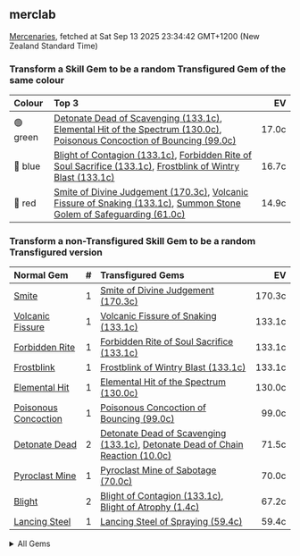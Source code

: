 ## merclab

[Mercenaries](https://poe.ninja/economy/mercenaries/skill-gems), fetched at Sat Sep 13 2025 23:34:42 GMT+1200 (New Zealand Standard Time)

### Transform a Skill Gem to be a random Transfigured Gem of the same colour

Colour | Top 3 | EV
:- | :- | -:
🟢 green | [Detonate Dead of Scavenging (133.1c)](https://poe.ninja/economy/mercenaries/skill-gems/detonate-dead-of-scavenging-1), [Elemental Hit of the Spectrum (130.0c)](https://poe.ninja/economy/mercenaries/skill-gems/elemental-hit-of-the-spectrum-1), [Poisonous Concoction of Bouncing (99.0c)](https://poe.ninja/economy/mercenaries/skill-gems/poisonous-concoction-of-bouncing-1) | 17.0c
🔵 blue | [Blight of Contagion (133.1c)](https://poe.ninja/economy/mercenaries/skill-gems/blight-of-contagion-1), [Forbidden Rite of Soul Sacrifice (133.1c)](https://poe.ninja/economy/mercenaries/skill-gems/forbidden-rite-of-soul-sacrifice-1), [Frostblink of Wintry Blast (133.1c)](https://poe.ninja/economy/mercenaries/skill-gems/frostblink-of-wintry-blast-1) | 16.7c
🔴 red | [Smite of Divine Judgement (170.3c)](https://poe.ninja/economy/mercenaries/skill-gems/smite-of-divine-judgement-1), [Volcanic Fissure of Snaking (133.1c)](https://poe.ninja/economy/mercenaries/skill-gems/volcanic-fissure-of-snaking-1), [Summon Stone Golem of Safeguarding (61.0c)](https://poe.ninja/economy/mercenaries/skill-gems/summon-stone-golem-of-safeguarding-1) | 14.9c

### Transform a non-Transfigured Skill Gem to be a random Transfigured version

Normal Gem | # | Transfigured Gems | EV
 :- | -: | :- | -: 
[Smite](Smite) | 1 | [Smite of Divine Judgement (170.3c)](https://poe.ninja/economy/mercenaries/skill-gems/) | 170.3c
[Volcanic Fissure](Volcanic_Fissure) | 1 | [Volcanic Fissure of Snaking (133.1c)](https://poe.ninja/economy/mercenaries/skill-gems/) | 133.1c
[Forbidden Rite](Forbidden_Rite) | 1 | [Forbidden Rite of Soul Sacrifice (133.1c)](https://poe.ninja/economy/mercenaries/skill-gems/) | 133.1c
[Frostblink](Frostblink) | 1 | [Frostblink of Wintry Blast (133.1c)](https://poe.ninja/economy/mercenaries/skill-gems/) | 133.1c
[Elemental Hit](Elemental_Hit) | 1 | [Elemental Hit of the Spectrum (130.0c)](https://poe.ninja/economy/mercenaries/skill-gems/) | 130.0c
[Poisonous Concoction](Poisonous_Concoction) | 1 | [Poisonous Concoction of Bouncing (99.0c)](https://poe.ninja/economy/mercenaries/skill-gems/) | 99.0c
[Detonate Dead](Detonate_Dead) | 2 | [Detonate Dead of Scavenging (133.1c)](https://poe.ninja/economy/mercenaries/skill-gems/), [Detonate Dead of Chain Reaction (10.0c)](https://poe.ninja/economy/mercenaries/skill-gems/) | 71.5c
[Pyroclast Mine](Pyroclast_Mine) | 1 | [Pyroclast Mine of Sabotage (70.0c)](https://poe.ninja/economy/mercenaries/skill-gems/) | 70.0c
[Blight](Blight) | 2 | [Blight of Contagion (133.1c)](https://poe.ninja/economy/mercenaries/skill-gems/), [Blight of Atrophy (1.4c)](https://poe.ninja/economy/mercenaries/skill-gems/) | 67.2c
[Lancing Steel](Lancing_Steel) | 1 | [Lancing Steel of Spraying (59.4c)](https://poe.ninja/economy/mercenaries/skill-gems/) | 59.4c

<details><summary> All Gems </summary>
- 170.3 Smite (1, Smite of Divine Judgement)
- 133.1 Volcanic Fissure (1, Volcanic Fissure of Snaking)
- 133.1 Forbidden Rite (1, Forbidden Rite of Soul Sacrifice)
- 133.1 Frostblink (1, Frostblink of Wintry Blast)
- 130.0 Elemental Hit (1, Elemental Hit of the Spectrum)
- 99.0 Poisonous Concoction (1, Poisonous Concoction of Bouncing)
- 71.5 Detonate Dead (2, Detonate Dead of Scavenging, Detonate Dead of Chain Reaction)
- 70.0 Pyroclast Mine (1, Pyroclast Mine of Sabotage)
- 67.2 Blight (2, Blight of Contagion, Blight of Atrophy)
- 59.4 Lancing Steel (1, Lancing Steel of Spraying)
- 54.5 Firestorm (2, Firestorm of Pelting, Firestorm of Meteors)
- 52.5 Penance Brand (2, Penance Brand of Dissipation, Penance Brand of Conduction)
- 50.0 Cyclone (1, Cyclone of Tumult)
- 45.8 Summon Lightning Golem (1, Summon Lightning Golem of Hordes)
- 40.0 Blink Arrow (2, Blink Arrow of Prismatic Clones, Blink Arrow of Bombarding Clones)
- 38.8 Mirror Arrow (2, Mirror Arrow of Bombarding Clones, Mirror Arrow of Prismatic Clones)
- 33.0 Summon Stone Golem (2, Summon Stone Golem of Safeguarding, Summon Stone Golem of Hordes)
- 31.5 Animate Weapon (2, Animate Weapon of Self Reflection, Animate Weapon of Ranged Arms)
- 31.5 Cremation (2, Cremation of the Volcano, Cremation of Exhuming)
- 30.5 Crackling Lance (2, Crackling Lance of Disintegration, Crackling Lance of Branching)
- 28.4 Righteous Fire (1, Righteous Fire of Arcane Devotion)
- 26.4 Summon Holy Relic (1, Summon Holy Relic of Conviction)
- 25.9 Ethereal Knives (2, Ethereal Knives of the Massacre, Ethereal Knives of Lingering Blades)
- 22.5 Lacerate (2, Lacerate of Haemorrhage, Lacerate of Butchering)
- 22.3 Bladefall (2, Bladefall of Volleys, Bladefall of Impaling)
- 20.0 Frenzy (1, Frenzy of Onslaught)
- 20.0 Flame Surge (1, Flame Surge of Combusting)
- 19.8 Kinetic Blast (1, Kinetic Blast of Clustering)
- 18.0 Purifying Flame (1, Purifying Flame of Revelations)
- 17.5 Viper Strike (1, Viper Strike of the Mamba)
- 17.5 Spark (2, Spark of the Nova, Spark of Unpredictability)
- 15.0 Flicker Strike (1, Flicker Strike of Power)
- 14.5 Summon Carrion Golem (2, Summon Carrion Golem of Hordes, Summon Carrion Golem of Scavenging)
- 12.8 Summon Skeletons (2, Summon Skeletons of Mages, Summon Skeletons of Archers)
- 12.5 Ball Lightning (2, Ball Lightning of Orbiting, Ball Lightning of Static)
- 12.0 Toxic Rain (2, Toxic Rain of Withering, Toxic Rain of Sporeburst)
- 10.9 Ice Nova (2, Ice Nova of Frostbolts, Ice Nova of Deep Freeze)
- 10.6 Kinetic Bolt (1, Kinetic Bolt of Fragmentation)
- 10.6 Summon Raging Spirit (1, Summon Raging Spirit of Enormity)
- 10.2 Tornado (3, Tornado of Elemental Turbulence, Tornado Shot of Cloudburst, Tornado Shot)
- 10.0 Discharge (1, Discharge of Misery)
- 10.0 Ice Spear (1, Ice Spear of Splitting)
- 10.0 Lightning Conduit (1, Lightning Conduit of the Heavens)
- 10.0 Lightning Trap (1, Lightning Trap of Sparking)
- 10.0 Power Siphon (1, Power Siphon of the Archmage)
- 10.0 Raise Zombie (2, Raise Zombie of Slamming, Raise Zombie of Falling)
- 10.0 Vortex (1, Vortex of Projection)
- 9.9 Flameblast (2, Flameblast of Celerity, Flameblast of Contraction)
- 9.9 Scourge Arrow (1, Scourge Arrow of Menace)
- 9.8 Summon Chaos Golem (2, Summon Chaos Golem of the Maelström, Summon Chaos Golem of Hordes)
- 9.3 Soulrend (2, Soulrend of Reaping, Soulrend of the Spiral)
- 9.0 Fire Trap (1, Fire Trap of Blasting)
- 9.0 Storm Brand (1, Storm Brand of Indecision)
- 8.8 Bane (1, Bane of Condemnation)
- 8.6 Void Sphere (1, Void Sphere of Rending)
- 7.5 Volatile Dead (2, Volatile Dead of Confinement, Volatile Dead of Seething)
- 7.5 Lightning Spire Trap (2, Lightning Spire Trap of Zapping, Lightning Spire Trap of Overloading)
- 7.2 Molten Strike (1, Molten Strike of the Zenith)
- 7.1 Divine Ire (2, Divine Ire of Holy Lightning, Divine Ire of Disintegration)
- 7.0 Storm Rain (2, Storm Rain of the Fence, Storm Rain of the Conduit)
- 7.0 Contagion (2, Contagion of Subsiding, Contagion of Transference)
- 7.0 Icicle Mine (2, Icicle Mine of Fanning, Icicle Mine of Sabotage)
- 6.8 Summon Flame Golem (2, Summon Flame Golem of Hordes, Summon Flame Golem of the Meteor)
- 6.8 Double Strike (2, Double Strike of Momentum, Double Strike of Impaling)
- 6.7 Hexblast (2, Hexblast of Havoc, Hexblast of Contradiction)
- 6.5 Ground Slam (1, Ground Slam of Earthshaking)
- 6.3 Arc (5, Arc of Oscillating, Arc of Surging, Arcanist Brand, Arctic Armour, Arcane Cloak)
- 6.3 Incinerate (2, Incinerate of Venting, Incinerate of Expanse)
- 6.1 Rain of Arrows (2, Rain of Arrows of Saturation, Rain of Arrows of Artillery)
- 6.1 Cold Snap (1, Cold Snap of Power)
- 5.8 Stormbind (1, Stormbind of Teleportation)
- 5.6 Lightning Strike (1, Lightning Strike of Arcing)
- 5.5 Eye of Winter (2, Eye of Winter of Transience, Eye of Winter of Finality)
- 5.4 Glacial Cascade (1, Glacial Cascade of the Fissure)
- 5.3 Ice Trap (1, Ice Trap of Hollowness)
- 5.3 Blade Blast (2, Blade Blast of Unloading, Blade Blast of Dagger Detonation)
- 5.3 Summon Ice Golem (2, Summon Ice Golem of Shattering, Summon Ice Golem of Hordes)
- 5.0 Animate Guardian (1, Animate Guardian of Smiting)
- 5.0 Leap Slam (1, Leap Slam of Groundbreaking)
- 5.0 Blade Flurry (1, Blade Flurry of Incision)
- 5.0 Burning Arrow (1, Burning Arrow of Vigour)
- 5.0 Caustic Arrow (1, Caustic Arrow of Poison)
- 5.0 Dual Strike (1, Dual Strike of Ambidexterity)
- 5.0 Frost Blades (1, Frost Blades of Katabasis)
- 5.0 Puncture (1, Puncture of Shanking)
- 5.0 Shrapnel Ballista (1, Shrapnel Ballista of Steel)
- 5.0 Bodyswap (1, Bodyswap of Sacrifice)
- 5.0 Flame Dash (1, Flame Dash of Return)
- 5.0 Frost Bomb (2, Frost Bomb of Instability, Frost Bomb of Forthcoming)
- 5.0 Galvanic Field (1, Galvanic Field of Intensity)
- 5.0 Lightning Tendrils (2, Lightning Tendrils of Escalation, Lightning Tendrils of Eccentricity)
- 5.0 Scorching Ray (1, Scorching Ray of Immolation)
- 4.9 Raise Spectre (1, Raise Spectre of Transience)
- 4.9 Summon Reaper (2, Summon Reaper of Revenants, Summon Reaper of Eviscerating)
- 4.8 Armageddon Brand (2, Armageddon Brand of Recall, Armageddon Brand of Volatility)
- 4.6 Bear Trap (1, Bear Trap of Skewers)
- 4.6 Siege Ballista (1, Siege Ballista of Splintering)
- 4.5 Boneshatter (2, Boneshatter of Carnage, Boneshatter of Complex Trauma)
- 4.5 Essence Drain (2, Essence Drain of Desperation, Essence Drain of Wickedness)
- 4.4 Artillery Ballista (2, Artillery Ballista of Cross Strafe, Artillery Ballista of Focus Fire)
- 4.2 Ice Shot (1, Ice Shot of Penetration)
- 4.0 Consecrated Path (1, Consecrated Path of Endurance)
- 4.0 Infernal Blow (1, Infernal Blow of Immolation)
- 4.0 Rage Vortex (1, Rage Vortex of Berserking)
- 4.0 Tectonic Slam (1, Tectonic Slam of Cataclysm)
- 4.0 Barrage (1, Barrage of Volley Fire)
- 4.0 Lightning Arrow (1, Lightning Arrow of Electrocution)
- 4.0 Snipe (1, Sniper's Mark)
- 3.8 Blade Vortex (1, Blade Vortex of the Scythe)
- 3.8 Wild Strike (1, Wild Strike of Extremes)
- 3.2 Frozen Legion (1, Frozen Legion of Rallying)
- 3.0 Earthshatter (2, Earthshatter of Prominence, Earthshatter of Fragility)
- 3.0 Absolution (1, Absolution of Inspiring)
- 3.0 Bladestorm (1, Bladestorm of Uncertainty)
- 3.0 Earthquake (1, Earthquake of Amplification)
- 3.0 Glacial Hammer (1, Glacial Hammer of Shattering)
- 3.0 Holy Flame Totem (1, Holy Flame Totem of Ire)
- 3.0 Ice Crash (1, Ice Crash of Cadence)
- 3.0 Shield Crush (1, Shield Crush of the Chieftain)
- 3.0 Blade Trap (2, Blade Trap of Laceration, Blade Trap of Greatswords)
- 3.0 Explosive Trap (2, Explosive Trap of Magnitude, Explosive Trap of Shrapnel)
- 3.0 Wither (1, Withering Step)
- 3.0 Perforate (2, Perforate of Duality, Perforate of Bloodshed)
- 2.9 Spectral Throw (1, Spectral Throw of Materialising)
- 2.8 Shattering Steel (1, Shattering Steel of Ammunition)
- 2.7 Sunder (1, Sunder of Earthbreaking)
- 2.7 Galvanic Arrow (2, Galvanic Arrow of Surging, Galvanic Arrow of Energy)
- 2.7 Spectral Shield Throw (1, Spectral Shield Throw of Shattering)
- 2.6 Seismic Trap (1, Seismic Trap of Swells)
- 2.0 Dominating Blow (1, Dominating Blow of Inspiring)
- 2.0 Exsanguinate (1, Exsanguinate of Transmission)
- 1.9 Splitting Steel (1, Splitting Steel of Ammunition)
- 1.0 Cleave (1, Cleave of Rage)
- 1.0 Explosive Concoction (1, Explosive Concoction of Destruction)
- 1.0 Reave (1, Reave of Refraction)
- 1.0 Split Arrow (1, Split Arrow of Splitting)
</details>